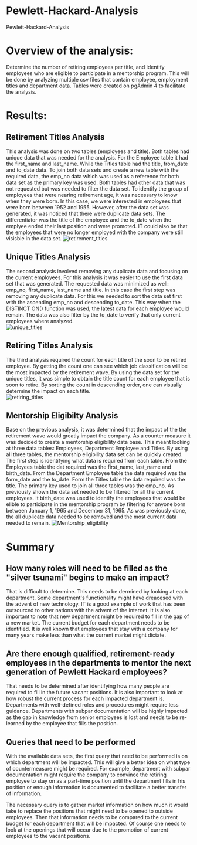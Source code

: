 # Pewlett-Hackard-Analysis
Pewlett-Hackard-Analysis

# Overview of the analysis:
Determine the number of retiring employees per title, and identify employees who are eligible to participate in a mentorship program. This will be done by analyzing multiple csv files that contain employee, employment titles and department data. Tables were created on pgAdmin 4 to facilitate the analysis. 

# Results:

## Retirement Titles Analysis

This analysis was done on two tables (employees and title). Both tables had unique data that was needed for the analysis. For the Employee table it had the first_name and last_name. While the Titles table had the title, from_date and to_date data. To join both data sets and create a new table with the required data, the emp_no data which was used as a reference for both data set as the primary key was used. Both tables had other data that was not requested but was needed to filter the data set. To identify the group of employees that were nearing retirement age, it was necessary to know when they were born. In this case, we were interested in employees that were born between 1952 and 1955.  However, after the data set was generated, it was noticed that there were duplicate data sets. The differentiator was the title of the employee and the to_date when the emplyee ended their last position and were promoted. IT could also be that the employees that were no longer employed with the company were still visisble in the data set.
![retirement_titles](https://user-images.githubusercontent.com/104809098/178184290-8d7ca89d-2bf4-41fc-8f59-a188fd41fc98.png)

## Unique Titles Analysis

The second analysis involved removing any duplicate data and focusing on the current employees. For this analysis it was easier to use the first data set that was generated. The requested data was minimized as well: emp_no, first_name, last_name and title. In this case the first step was removing any duplicate data. For this we needed to sort the data set first with the ascending emp_no and descending to_date. This way when the DISTINCT ON() function was used, the latest data for each employee would remain. The data was also filter by the to_date to verify that only current employees where analyzed.    
![unique_titles](https://user-images.githubusercontent.com/104809098/178185862-ea188294-d430-4a2e-908d-752b60dc0b80.png)

## Retiring Titles Analysis 

The third analysis required the count for each title of the soon to be retired employee. By getting the count one can see which job classification will be the most impacted by the retirement wave. By using the data set for the unique titles, it was simple to obtain the title count for each employee that is soon to retire. By sorting the count in descending order, one can visually determine the impact on each title.  
![retiring_titles](https://user-images.githubusercontent.com/104809098/178186738-5aca444f-7156-4c0a-9e21-7acc7d6fe1d9.png)

## Mentorship Eligibilty Analysis

Base on the previous analysis, it was determined that the impact of the the retirement wave would greatly impact the company. As a counter measure it was decided to create a mentorship eligibility data base. This meant looking at three data tables: Employees, Department Employee and Titles. By using all three tables, the mentorship eligibility data set can be quickly created. The first step is identifying what data is required from each table. From the Employees table the dat  required was the first_name, last_name and birth_date. From the Department Employee table the data required was the form_date and the to_date. Form the Titles table the data required was the title. The primary key used to join all three tables was the emp_no. As previously shown the data set needed to be filtered for all the current employees. It birth_date was used to identify the employees that would be elible to participate in the mentorship program by filtering for anyone born between January 1, 1965 and December 31, 1965. As was previously done, the all duplicate data needed to be removed and the most current data needed to remain. 
![Mentorship_eligibility](https://user-images.githubusercontent.com/104809098/178188175-4d50a039-02ee-44f3-a225-7dc3c06023cf.png)

# Summary

## How many roles will need to be filled as the "silver tsunami" begins to make an impact?

That is difficult to determine. This needs to be dermined by looking at each department. Some department's functionality might have dreacesed with the advent of new technology. IT is a good example of work that has been outsourced to other nations with the advent of the internet. It is also important to note that new department might be required to fill in the gap of a new market. The current budget for each department needs to be identified. It is well known that employees that stay with a company for many years make less than what the current market might dictate.    

## Are there enough qualified, retirement-ready employees in the departments to mentor the next generation of Pewlett Hackard employees?

That needs to be determined after identifying how many people are required to fill in the future vacant positions. It is also important to look at how robust the current process for each impacted department is. Departments with well-defined roles and procedures might require less guidance. Departments with subpar documentation will be highly impacted as the gap in knowledge from senior employees is lost and needs to be re-learned by the employee that fills the position.   

## Queries that need to be performed

With the available data sets, the first query that need to be performed is on which department will be impacted. This will give a better idea on what type of countermeasure might be required. For example, department with subpar documentation might require the company to convince the retiring employee to stay on as a part-time position until the department fills in his position or enough information is documented to facilitate a better transfer of information. 

The necessary query is to gather market information on how much it would take to replace the positions that might need to be opened to outside employees. Then that information needs to be compared to the current budget for each department that will be impacted. Of course one needs to look at the openings that will occur due to the promotion of current employees to the vacant positions. 













